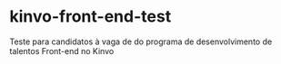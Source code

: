 # kinvo-front-end-test
Teste para candidatos à vaga de do programa de desenvolvimento de talentos Front-end no Kinvo
